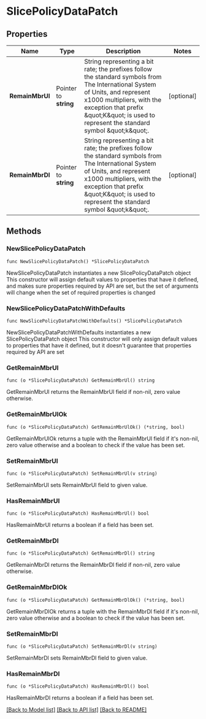 # SlicePolicyDataPatch

## Properties

Name | Type | Description | Notes
------------ | ------------- | ------------- | -------------
**RemainMbrUl** | Pointer to **string** | String representing a bit rate; the prefixes follow the standard symbols from The International System of Units, and represent x1000 multipliers, with the exception that prefix \&quot;K\&quot; is used to represent the standard symbol \&quot;k\&quot;.  | [optional] 
**RemainMbrDl** | Pointer to **string** | String representing a bit rate; the prefixes follow the standard symbols from The International System of Units, and represent x1000 multipliers, with the exception that prefix \&quot;K\&quot; is used to represent the standard symbol \&quot;k\&quot;.  | [optional] 

## Methods

### NewSlicePolicyDataPatch

`func NewSlicePolicyDataPatch() *SlicePolicyDataPatch`

NewSlicePolicyDataPatch instantiates a new SlicePolicyDataPatch object
This constructor will assign default values to properties that have it defined,
and makes sure properties required by API are set, but the set of arguments
will change when the set of required properties is changed

### NewSlicePolicyDataPatchWithDefaults

`func NewSlicePolicyDataPatchWithDefaults() *SlicePolicyDataPatch`

NewSlicePolicyDataPatchWithDefaults instantiates a new SlicePolicyDataPatch object
This constructor will only assign default values to properties that have it defined,
but it doesn't guarantee that properties required by API are set

### GetRemainMbrUl

`func (o *SlicePolicyDataPatch) GetRemainMbrUl() string`

GetRemainMbrUl returns the RemainMbrUl field if non-nil, zero value otherwise.

### GetRemainMbrUlOk

`func (o *SlicePolicyDataPatch) GetRemainMbrUlOk() (*string, bool)`

GetRemainMbrUlOk returns a tuple with the RemainMbrUl field if it's non-nil, zero value otherwise
and a boolean to check if the value has been set.

### SetRemainMbrUl

`func (o *SlicePolicyDataPatch) SetRemainMbrUl(v string)`

SetRemainMbrUl sets RemainMbrUl field to given value.

### HasRemainMbrUl

`func (o *SlicePolicyDataPatch) HasRemainMbrUl() bool`

HasRemainMbrUl returns a boolean if a field has been set.

### GetRemainMbrDl

`func (o *SlicePolicyDataPatch) GetRemainMbrDl() string`

GetRemainMbrDl returns the RemainMbrDl field if non-nil, zero value otherwise.

### GetRemainMbrDlOk

`func (o *SlicePolicyDataPatch) GetRemainMbrDlOk() (*string, bool)`

GetRemainMbrDlOk returns a tuple with the RemainMbrDl field if it's non-nil, zero value otherwise
and a boolean to check if the value has been set.

### SetRemainMbrDl

`func (o *SlicePolicyDataPatch) SetRemainMbrDl(v string)`

SetRemainMbrDl sets RemainMbrDl field to given value.

### HasRemainMbrDl

`func (o *SlicePolicyDataPatch) HasRemainMbrDl() bool`

HasRemainMbrDl returns a boolean if a field has been set.


[[Back to Model list]](../README.md#documentation-for-models) [[Back to API list]](../README.md#documentation-for-api-endpoints) [[Back to README]](../README.md)


